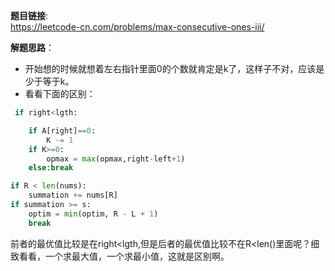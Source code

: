 **题目链接**:  
https://leetcode-cn.com/problems/max-consecutive-ones-iii/

**解题思路**：  
* 开始想的时候就想着左右指针里面0的个数就肯定是k了，这样子不对，应该是少于等于k。
* 看看下面的区别：
```python
 if right<lgth:

    if A[right]==0:
        K -= 1
    if K>=0:
        opmax = max(opmax,right-left+1)
    else:break
```
```python
if R < len(nums):
    summation += nums[R]
if summation >= s:
    optim = min(optim, R - L + 1)
    break
```
前者的最优值比较是在right<lgth,但是后者的最优值比较不在R<len()里面呢？细致看看，一个求最大值，一个求最小值，这就是区别啊。

